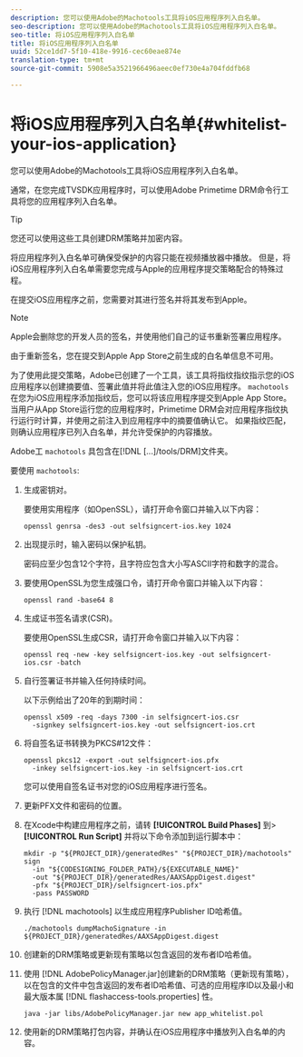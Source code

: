 ```yaml
---
description: 您可以使用Adobe的Machotools工具将iOS应用程序列入白名单。
seo-description: 您可以使用Adobe的Machotools工具将iOS应用程序列入白名单。
seo-title: 将iOS应用程序列入白名单
title: 将iOS应用程序列入白名单
uuid: 52ce1dd7-5f10-418e-9916-cec60eae874e
translation-type: tm+mt
source-git-commit: 5908e5a3521966496aeec0ef730e4a704fddfb68

---
```



# 将iOS应用程序列入白名单{#whitelist-your-ios-application}

您可以使用Adobe的Machotools工具将iOS应用程序列入白名单。

通常，在您完成TVSDK应用程序时，可以使用Adobe Primetime DRM命令行工具将您的应用程序列入白名单。

>[!TIP]
>
>您还可以使用这些工具创建DRM策略并加密内容。

将应用程序列入白名单可确保受保护的内容只能在视频播放器中播放。 但是，将iOS应用程序列入白名单需要您完成与Apple的应用程序提交策略配合的特殊过程。

在提交iOS应用程序之前，您需要对其进行签名并将其发布到Apple。

>[!NOTE]
>
>Apple会删除您的开发人员的签名，并使用他们自己的证书重新签署应用程序。

由于重新签名，您在提交到Apple App Store之前生成的白名单信息不可用。

为了使用此提交策略，Adobe已创建了一个工具，该工具将指纹指纹指示您的iOS应用程序以创建摘要值、签署此值并将此值注入您的iOS应用程序。 `machotools` 在您为iOS应用程序添加指纹后，您可以将该应用程序提交到Apple App Store。 当用户从App Store运行您的应用程序时，Primetime DRM会对应用程序指纹执行运行时计算，并使用之前注入到应用程序中的摘要值确认它。 如果指纹匹配，则确认应用程序已列入白名单，并允许受保护的内容播放。

Adobe工 `machotools` 具包含在[!DNL [...]/tools/DRM]文件夹。

要使用 `machotools`:

1. 生成密钥对。

   要使用实用程序（如OpenSSL），请打开命令窗口并输入以下内容：

   ```
   openssl genrsa -des3 -out selfsigncert-ios.key 1024
   ```

1. 出现提示时，输入密码以保护私钥。

   密码应至少包含12个字符，且字符应包含大小写ASCII字符和数字的混合。
1. 要使用OpenSSL为您生成强口令，请打开命令窗口并输入以下内容：

   ```
   openssl rand -base64 8
   ```

1. 生成证书签名请求(CSR)。

   要使用OpenSSL生成CSR，请打开命令窗口并输入以下内容：

   ```
   openssl req -new -key selfsigncert-ios.key -out selfsigncert-ios.csr -batch
   ```

1. 自行签署证书并输入任何持续时间。

   以下示例给出了20年的到期时间：

   ```
   openssl x509 -req -days 7300 -in selfsigncert-ios.csr  
     -signkey selfsigncert-ios.key -out selfsigncert-ios.crt
   ```

1. 将自签名证书转换为PKCS#12文件：

   ```
   openssl pkcs12 -export -out selfsigncert-ios.pfx  
     -inkey selfsigncert-ios.key -in selfsigncert-ios.crt
   ```

   您可以使用自签名证书对您的iOS应用程序进行签名。

1. 更新PFX文件和密码的位置。
1. 在Xcode中构建应用程序之前，请转 **[!UICONTROL Build Phases]** 到> **[!UICONTROL Run Script]** 并将以下命令添加到运行脚本中：

   ```
   mkdir -p "${PROJECT_DIR}/generatedRes" "${PROJECT_DIR}/machotools" sign  
     -in "${CODESIGNING_FOLDER_PATH}/${EXECUTABLE_NAME}"  
     -out "${PROJECT_DIR}/generatedRes/AAXSAppDigest.digest"  
     -pfx "${PROJECT_DIR}/selfsigncert-ios.pfx"  
     -pass PASSWORD
   ```

1. 执行 [!DNL machotools] 以生成应用程序Publisher ID哈希值。

   ```
   ./machotools dumpMachoSignature -in ${PROJECT_DIR}/generatedRes/AAXSAppDigest.digest
   ```

1. 创建新的DRM策略或更新现有策略以包含返回的发布者ID哈希值。
1. 使用 [!DNL AdobePolicyManager.jar]创建新的DRM策略（更新现有策略），以在包含的文件中包含返回的发布者ID哈希值、可选的应用程序ID以及最小和最大版本属 [!DNL flashaccess-tools.properties] 性。

   ```
   java -jar libs/AdobePolicyManager.jar new app_whitelist.pol
   ```

1. 使用新的DRM策略打包内容，并确认在iOS应用程序中播放列入白名单的内容。

